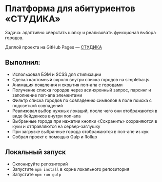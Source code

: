 # Платформа для абитуриентов «СТУДИКА»

Задача: адаптивно сверстать шапку и реализовать функционал выбора городов.

Деплой проекта на GitHub Pages — [СТУДИКА](https://egorpariah.github.io/studika-test/)

## Выполнил:

- Использовал БЭМ и SCSS для стилизации
- Сделал кастомный скролл внутри списка городов на simplebar.js
- Анимация появления и скрытия поп-апа с городами
- Получение списка городов через асинхронный запрос, парсинг и заполнение поп-апа элементами
- Фильтр списка городов по совпадению символов в поле поиска с подсветкой совпадений
- Реализовал выбор нужных локаций, после чего они отображаются в виде бейджиков внутри поп-апа
- Выбранные города при нажатии кнопки «Сохранить» сохраняются в куки и отправляются на сервер-заглушку
- При загрузке выбранные города отображаются в поп-апе из кук
- Собрал проект с помощью Gulp и Rollup

## Локальный запуск

- Склонируйте репозиторий
- Запустите `npm install` в корне локального репозитория
- Запустите `npm run gulp`
